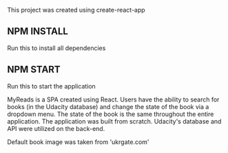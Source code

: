 This project was created using create-react-app

## NPM INSTALL

Run this to install all dependencies

## NPM START

Run this to start the application

MyReads is a SPA created using React. Users have the ability to search for books (in the Udacity database) and change the state of the book via a dropdown menu. The state of the book is the same throughout the entire application. The application was built from scratch. Udacity's database and API were utilized on the back-end. 

Default book image was taken from 'ukrgate.com'